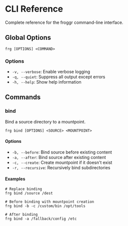 # CLI Reference

Complete reference for the froggr command-line interface.

## Global Options

```shell
frg [OPTIONS] <COMMAND>
```

### Options
- `-v, --verbose`: Enable verbose logging
- `-q, --quiet`: Suppress all output except errors
- `-h, --help`: Show help information

## Commands

### bind

Bind a source directory to a mountpoint.

```shell
frg bind [OPTIONS] <SOURCE> <MOUNTPOINT>
```

#### Options
- `-b, --before`: Bind source before existing content
- `-a, --after`: Bind source after existing content
- `-c, --create`: Create mountpoint if it doesn't exist
- `-r, --recursive`: Recursively bind subdirectories

#### Examples
```shell
# Replace binding
frg bind /source /dest

# Before binding with mountpoint creation
frg bind -b -c /custom/bin /opt/tools

# After binding
frg bind -a /fallback/config /etc
```
